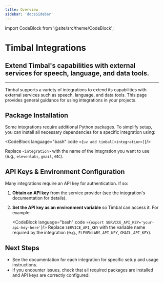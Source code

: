 ```yaml
---
title: Overview
sidebar: 'docsSidebar'
---
```

import CodeBlock from '@site/src/theme/CodeBlock';

# Timbal Integrations

<h2 className="subtitle" style={{marginTop: '-17px', fontSize: '1.1rem', fontWeight: 'normal'}}>
Extend Timbal's capabilities with external services for speech, language, and data tools.
</h2>

---

Timbal supports a variety of integrations to extend its capabilities with external services such as speech, language, and data tools. This page provides general guidance for using integrations in your projects.


## Package Installation

Some integrations require additional Python packages. To simplify setup, you can install all necessary dependencies for a specific integration using:

<CodeBlock language="bash" code ={`uv add timbal[<integration>]`}/>

Replace `<integration>` with the name of the integration you want to use (e.g., `elevenlabs`, `gmail`, etc).

## API Keys & Environment Configuration

Many integrations require an API key for authentication. If so:

1. **Obtain an API key** from the service provider (see the integration's documentation for details).
2. **Set the API key as an environment variable** so Timbal can access it. For example:

   <CodeBlock language="bash" code ={`export SERVICE_API_KEY='your-api-key-here'`}/>
   Replace `SERVICE_API_KEY` with the variable name required by the integration (e.g., `ELEVENLABS_API_KEY`, `GMAIL_API_KEY`).

## Next Steps

- See the documentation for each integration for specific setup and usage instructions.
- If you encounter issues, check that all required packages are installed and API keys are correctly configured.